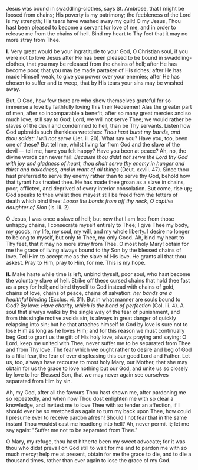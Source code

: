 
Jesus was bound in swaddling-clothes, says St. Ambrose, that I might be loosed from chains; His poverty is my patrimony; the feebleness of the Lord is my strength; His tears have washed away my guilt! O my Jesus, Thou hast been pleased to become a servant for love of me, and in order to release me from the chains of hell. Bind my heart to Thy feet that it may no more stray from Thee.

**I\.** Very great would be your ingratitude to your God, O Christian soul, if you were not to love Jesus after He has been pleased to be bound in swaddling-clothes, that you may be released from the chains of hell; after He has become poor, that you may be made partaker of His riches; after He has made Himself weak, to give you power over your enemies; after He has chosen to suffer and to weep, that by His tears your sins may be washed away.

But, O God, how few there are who show themselves grateful for so immense a love by faithfully loving this their Redeemer! Alas the greater part of men, after so incomparable a benefit, after so many great mercies and so much love, still say to God: Lord, we will not serve Thee; we would rather be slaves of the devil and condemned to hell, than be Thy servants. Listen how God upbraids such thankless wretches: *Thou hast burst my bands, and thou saidst: I will not serve* (Jer. ii. 20). What say you? Have you, too, been one of these? But tell me, whilst living far from God and the slave of the devil — tell me, have you felt happy? Have you been at peace? Ah, no, the divine words can never fail: *Because thou didst not serve the Lord thy God with joy and gladness of heart, thou shalt serve thy enemy in hunger and thirst and nakedness, and in want of all things* (Deut. xxviii. 47). Since thou hast preferred to serve thy enemy rather than to serve thy God, behold how that tyrant has treated thee. He has made thee groan as a slave in chains, poor, afflicted, and deprived of every interior consolation. But come, rise up; God speaks to thee whilst thou mayest still be freed from the fetters of death which bind thee: *Loose the bonds from off thy neck, O captive daughter of Sion* (Is. lii. 2).

O Jesus, I was once a slave of hell; but now that I am free from those unhappy chains, I consecrate myself entirely to Thee; I give Thee my body, my goods, my life, my soul, my will, and my whole liberty. I desire no longer to belong to myself, but only to Thee, my only Good. Ah, bind my heart to Thy feet, that it may no more stray from Thee. O most holy Mary! obtain for me the grace of living always bound to thy Son by the blessed chains of love. Tell Him to accept me as the slave of His love. He grants all that thou askest. Pray to Him, pray to Him, for me. This is my hope.

**II\.** Make haste while time is left, unbind thyself, poor soul, who hast become the voluntary slave of hell. Strike off these cursed chains that hold thee fast as a prey for hell; and bind thyself to God instead with chains of gold, chains of love, chains of peace, chains of salvation: *her bands are a healthful binding* (Ecclus. vi. 31). But in what manner are souls bound to God? By love: *Have charity, which is the bond of perfection* (Col. iii. 4). A soul that always walks by the single way of the fear of punishment, and from this single motive avoids sin, is always in great danger of quickly relapsing into sin; but he that attaches himself to God by love is sure not to lose Him as long as he loves Him; and for this reason we must continually beg God to grant us the gift of His holy love, always praying and saying: O Lord, keep me united with Thee, never suffer me to be separated from Thee and from Thy love. The fear which we ought rather to desire and beg of God is a filial fear, the fear of ever displeasing this our good Lord and Father. Let us, too, always have recourse to most holy Mary, our Mother, that she may obtain for us the grace to love nothing but our God, and unite us so closely by love to her Blessed Son, that we may never again see ourselves separated from Him by sin.

Ah, my God, after all the favours Thou hast shown me, after pardoning me so repeatedly, and when now Thou dost enlighten me with so clear a knowledge, and invitest me to love Thee with so tender an affection, if I should ever be so wretched as again to turn my back upon Thee, how could I presume ever to receive pardon afresh! Should I not fear that in the same instant Thou wouldst cast me headlong into hell? Ah, never permit it; let me say again: \"Suffer me not to be separated from Thee.\"

O Mary, my refuge, thou hast hitherto been my sweet advocate; for it was thou who didst prevail on God still to wait for me and to pardon me with so much mercy; help me at present, obtain for me the grace to die, and to die a thousand times, rather than ever again to lose the grace of my God.

